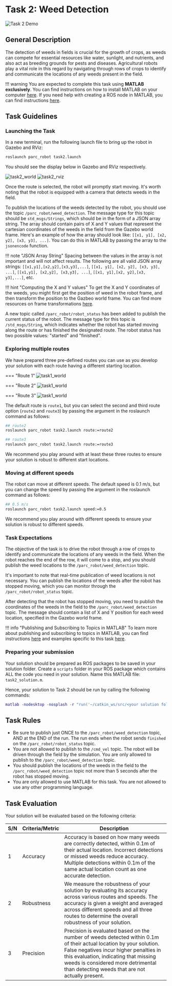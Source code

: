 # Task 2: Weed Detection

![Task 2 Demo](../assets/task2.gif)

## General Description

The detection of weeds in fields is crucial for the growth of crops, as weeds can compete for essential resources like water, sunlight, and nutrients, and also act as breeding grounds for pests and diseases. Agricultural robots play a vital role in this regard by navigating through rows of crops to identify and communicate the locations of any weeds present in the field.

!!! warning
    You are expected to complete this task using **MATLAB exclusively**. You can find instructions on how to install MATLAB on your computer [here](/documentation-2023/getting-started-tutorials/introduction-to-matlab/#getting-started). If you need help with creating a ROS node in MATLAB, you can find instructions [here](/documentation-2023/getting-started-tutorials/introduction-to-matlab/#4-ros-integration).

## Task Guidelines

### Launching the Task

In a new terminal, run the following launch file to bring up the robot in Gazebo and RViz:

```bash
roslaunch parc_robot task2.launch
```

You should see the display below in Gazebo and RViz respectively.

![task2_world](../assets/gazebo_on_start.png)
![task2_rviz](../assets/task2rviz.png)

Once the route is selected, the robot will promptly start moving. It's worth noting that the robot is equipped with a camera that detects weeds in the field.

To publish the locations of the weeds detected by the robot, you should use the topic `/parc_robot/weed_detection`. The message type for this topic should be `std_msgs/Strings`, which should be in the form of a JSON array string. The array should contain pairs of X and Y values that represent the cartesian coordinates of the weeds in the field from the Gazebo world frame. Here's an example of how the array should look like: `[[x1, y1], [x2, y2], [x3, y3], ...]`. You can do this in MATLAB by passing the array to the `jsonencode` function.

!!! note "JSON Array String"
    Spacing between the values in the array is not important and will not affect results. The following are all valid JSON array strings: `[[x1,y1],[x2,y2],[x3,y3],...]`, `[[x1, y1], [x2, y2], [x3, y3], ...]`, `[[x1,y1], [x2,y2], [x3,y3], ...]`, `[[x1, y1],[x2, y2],[x3, y3],...]`, etc.

!!! hint "Computing the X and Y values"
    To get the X and Y coordinates of the weeds, you might first get the position of weed in the robot frame, and then transform the position to the Gazbeo world frame. You can find more resources on frame transformations [here](/documentation-2023/resources-and-support/additional-transform-resources/).

A new topic called `/parc_robot/robot_status` has been added to publish the current status of the robot. The message type for this topic is `/std_msgs/String`, which indicates whether the robot has started moving along the route or has finished the designated route. The robot status has two possible values: "started" and "finished".

### Exploring multiple routes

We have prepared three pre-defined routes you can use as you develop your solution with each route having a different starting location.

=== "Route 1"
    ![task1_world](../assets/Task2Route1.png)

=== "Route 2"
    ![task1_world](../assets/Task2Route2.png)

=== "Route 3"
    ![task1_world](../assets/Task2Route3.png)

The default route is `route1`, but you can select the second and third route option (`route2` and `route3`) by passing the argument in the roslaunch command as follows:

```bash
## route2
roslaunch parc_robot task2.launch route:=route2

## route3
roslaunch parc_robot task2.launch route:=route3
```

We recommend you play around with at least these three routes to ensure your solution is robust to different start locations.

### Moving at different speeds

The robot can move at different speeds. The default speed is 0.1 m/s, but you can change the speed by passing the argument in the roslaunch command as follows:

```bash
## 0.5 m/s
roslaunch parc_robot task2.launch speed:=0.5
```

We recommend you play around with different speeds to ensure your solution is robust to different speeds.

### Task Expectations

The objective of the task is to drive the robot through a row of crops to identify and communicate the locations of any weeds in the field. When the robot reaches the end of the row, it will come to a stop, and you should publish the weed locations to the `/parc_robot/weed_detection` topic.

It's important to note that real-time publication of weed locations is not necessary. You can publish the locations of the weeds after the robot has stopped moving, which you can monitor through the `/parc_robot/robot_status` topic.

After detecting that the robot has stopped moving, you need to publish the coordinates of the weeds in the field to the `/parc_robot/weed_detection` topic. The message should contain a list of X and Y position for each weed location, specified in the Gazebo world frame.

!!! info "Publishing and Subscribing to Topics in MATLAB"
    To learn more about publishing and subscribing to topics in MATLAB, you can find instructions [here](/documentation-2023/getting-started-tutorials/introduction-to-matlab/#4-ros-integration) and examples specific to this task [here](/documentation-2023/resources-and-support/additional-matlab-resources).

### Preparing your submission

Your solution should be prepared as ROS packages to be saved in your solution folder. Create a `scripts` folder in your ROS package which contains ALL the code you need in your solution. Name this MATLAB file: `task2_solution.m`.

Hence, your solution to Task 2 should be run by calling the following commands:

```matlab
matlab -nodesktop -nosplash -r "run('~/catkin_ws/src/<your solution folder>/scripts/task2_solution.m')"
```

## Task Rules

* Be sure to publish just ONCE to the `/parc_robot/weed_detection` topic, AND at the END of the run. The run ends when the robot sends `finished` on the `/parc_robot/robot_status` topic.
* You are not allowed to publish to the `/cmd_vel` topic. The robot will be driven through the field by the simulation. You are only allowed to publish to the `/parc_robot/weed_detection` topic.
* You should publish the locations of the weeds in the field to the `/parc_robot/weed_detection` topic not more than 5 seconds after the robot has stopped moving.
* You are only allowed to use MATLAB for this task. You are not allowed to use any other programming language.

## Task Evaluation

Your solution will be evaluated based on the following criteria:

| S/N | Criteria/Metric | Description |
| ----------- | ----------- | ------- |
| 1 | Accuracy | Accuracy is based on how many weeds are correctly detected, within 0.1m of their actual location. Incorrect detections or missed weeds reduce accuracy. Multiple detections within 0.1m of the same actual location count as one accurate detection. |
| 2 | Robustness | We measure the robustness of your solution by evaluating its accuracy across various routes and speeds. The accuracy is given a weight and averaged across different speeds and all three routes to determine the overall robustness of your solution. |
| 3 | Precision | Precision is evaluated based on the number of weeds detected within 0.1m of their actual location by your solution. False negatives incur higher penalties in this evaluation, indicating that missing weeds is considered more detrimental than detecting weeds that are not actually present. |
